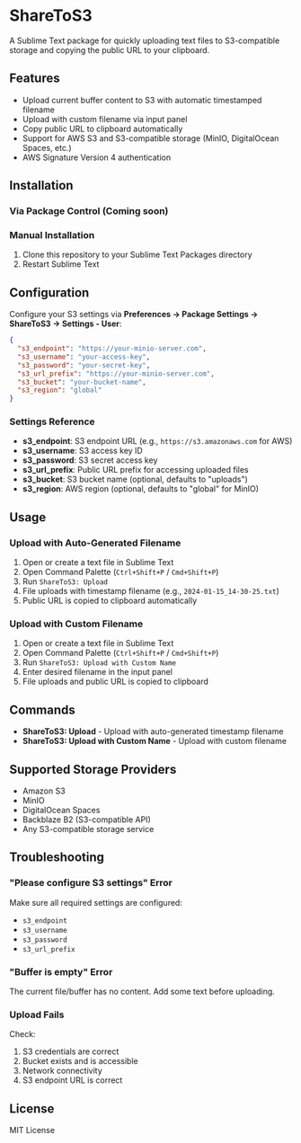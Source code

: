 # ShareToS3

A Sublime Text package for quickly uploading text files to S3-compatible storage and copying the public URL to your clipboard.

## Features

- Upload current buffer content to S3 with automatic timestamped filename
- Upload with custom filename via input panel
- Copy public URL to clipboard automatically
- Support for AWS S3 and S3-compatible storage (MinIO, DigitalOcean Spaces, etc.)
- AWS Signature Version 4 authentication

## Installation

### Via Package Control (Coming soon)

<!--
### Via Package Control (Recommended)

1. Install [Package Control](https://packagecontrol.io/installation)
2. Open Command Palette (`Ctrl+Shift+P` / `Cmd+Shift+P`)
3. Run `Package Control: Install Package`
4. Search for "ShareToS3" and install
-->

### Manual Installation

1. Clone this repository to your Sublime Text Packages directory
2. Restart Sublime Text

## Configuration

Configure your S3 settings via **Preferences → Package Settings → ShareToS3 → Settings - User**:

```json
{
  "s3_endpoint": "https://your-minio-server.com",
  "s3_username": "your-access-key",
  "s3_password": "your-secret-key",
  "s3_url_prefix": "https://your-minio-server.com",
  "s3_bucket": "your-bucket-name",
  "s3_region": "global"
}
```

### Settings Reference

- **s3_endpoint**: S3 endpoint URL (e.g., `https://s3.amazonaws.com` for AWS)
- **s3_username**: S3 access key ID
- **s3_password**: S3 secret access key
- **s3_url_prefix**: Public URL prefix for accessing uploaded files
- **s3_bucket**: S3 bucket name (optional, defaults to "uploads")
- **s3_region**: AWS region (optional, defaults to "global" for MinIO)

## Usage

### Upload with Auto-Generated Filename

1. Open or create a text file in Sublime Text
2. Open Command Palette (`Ctrl+Shift+P` / `Cmd+Shift+P`)
3. Run `ShareToS3: Upload`
4. File uploads with timestamp filename (e.g., `2024-01-15_14-30-25.txt`)
5. Public URL is copied to clipboard automatically

### Upload with Custom Filename

1. Open or create a text file in Sublime Text
2. Open Command Palette (`Ctrl+Shift+P` / `Cmd+Shift+P`)
3. Run `ShareToS3: Upload with Custom Name`
4. Enter desired filename in the input panel
5. File uploads and public URL is copied to clipboard

## Commands

- **ShareToS3: Upload** - Upload with auto-generated timestamp filename
- **ShareToS3: Upload with Custom Name** - Upload with custom filename

## Supported Storage Providers

- Amazon S3
- MinIO
- DigitalOcean Spaces
- Backblaze B2 (S3-compatible API)
- Any S3-compatible storage service

## Troubleshooting

### "Please configure S3 settings" Error

Make sure all required settings are configured:

- `s3_endpoint`
- `s3_username`
- `s3_password`
- `s3_url_prefix`

### "Buffer is empty" Error

The current file/buffer has no content. Add some text before uploading.

### Upload Fails

Check:

1. S3 credentials are correct
2. Bucket exists and is accessible
3. Network connectivity
4. S3 endpoint URL is correct

## License

MIT License
